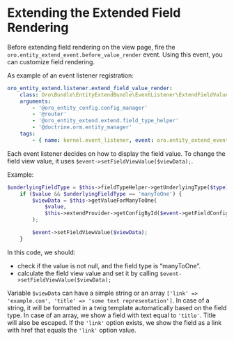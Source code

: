 <a id="book-entities-extended-entities-extend-fields-view"></a>

# Extending the Extended Field Rendering

Before extending field rendering on the view page, fire the `oro.entity_extend_event.before_value_render` event.
Using this event, you can customize field rendering.

As example of an event listener registration:

```yaml
oro_entity_extend.listener.extend_field_value_render:
    class: Oro\Bundle\EntityExtendBundle\EventListener\ExtendFieldValueRenderListener
    arguments:
        - '@oro_entity_config.config_manager'
        - '@router'
        - '@oro_entity_extend.extend.field_type_helper'
        - '@doctrine.orm.entity_manager'
    tags:
        - { name: kernel.event_listener, event: oro.entity_extend_event.before_value_render, method: beforeValueRender }
```

Each event listener decides on how to display the field value. To change the field view value, it uses `$event->setFieldViewValue($viewData);`.

Example:

```php
$underlyingFieldType = $this->fieldTypeHelper->getUnderlyingType($type);
    if ($value && $underlyingFieldType == 'manyToOne') {
        $viewData = $this->getValueForManyToOne(
            $value,
            $this->extendProvider->getConfigById($event->getFieldConfigId())
        );

        $event->setFieldViewValue($viewData);
    }
```

In this code, we should:

* check if the value is not null, and the field type is “manyToOne”.
* calculate the field view value and set it by calling `$event->setFieldViewValue($viewData);`

Variable `$viewData` can have a simple string or an array `['link' => 'example.com', 'title' => 'some text representation']`.
In case of a string, it will be formatted in a twig template automatically based on the field type. In case of an array, we show a field with text equal to `'title'`. Title will also be escaped. If the `'link'` option exists, we show the field as a link with href that equals the `'link'` option value.

<!-- Frontend -->
